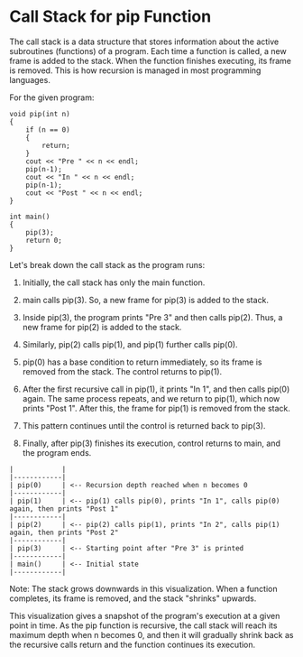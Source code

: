 # Call Stack for pip Function

The call stack is a data structure that stores information about the active subroutines (functions) of a program. Each time a function is called, a new frame is added to the stack. When the function finishes executing, its frame is removed. This is how recursion is managed in most programming languages.


For the given program:

```
void pip(int n) 
{
    if (n == 0)
    {
        return;
    }
    cout << "Pre " << n << endl;
    pip(n-1);
    cout << "In " << n << endl;
    pip(n-1);
    cout << "Post " << n << endl;
}

int main() 
{
    pip(3);
    return 0;
}

```

Let's break down the call stack as the program runs:

1) Initially, the call stack has only the main function.

2) main calls pip(3). So, a new frame for pip(3) is added to the stack.

3) Inside pip(3), the program prints "Pre 3" and then calls pip(2). Thus, a new frame for pip(2) is added to the stack.

4) Similarly, pip(2) calls pip(1), and pip(1) further calls pip(0).

5) pip(0) has a base condition to return immediately, so its frame is removed from the stack. The control returns to pip(1).

6) After the first recursive call in pip(1), it prints "In 1", and then calls pip(0) again. The same process repeats, and we return to pip(1), which now prints "Post 1". After this, the frame for pip(1) is removed from the stack.

7) This pattern continues until the control is returned back to pip(3).

8) Finally, after pip(3) finishes its execution, control returns to main, and the program ends.

```
|            |
|------------|
| pip(0)     | <-- Recursion depth reached when n becomes 0
|------------|
| pip(1)     | <-- pip(1) calls pip(0), prints "In 1", calls pip(0) again, then prints "Post 1"
|------------|
| pip(2)     | <-- pip(2) calls pip(1), prints "In 2", calls pip(1) again, then prints "Post 2"
|------------|
| pip(3)     | <-- Starting point after "Pre 3" is printed
|------------|
| main()     | <-- Initial state
|------------|

```

Note: The stack grows downwards in this visualization. When a function completes, its frame is removed, and the stack "shrinks" upwards.

This visualization gives a snapshot of the program's execution at a given point in time. As the pip function is recursive, the call stack will reach its maximum depth when n becomes 0, and then it will gradually shrink back as the recursive calls return and the function continues its execution.




